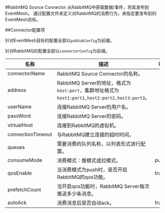 #RabbitMQ Source Connector
从RabbitMQ中获取数据/事件，将其发布到EventMesh。
通过配置文件来定义对RabbitMQ的消费行为，来指定要发布到的EventMesh目标。

##Connector配置项

针对EventMesh目标的配置全部以`pubSubConfig`为前缀。

针对RabbitMQ的配置全部以`connectorConfig`为前缀。

| 名称                | 描述                                                                              | 可选值        | 默认值     |
|-------------------|---------------------------------------------------------------------------------|------------|---------|
| connectorName     | RabbitMQ Source Connector的名称。                                                   |            |         |
| address           | RabbitMQ Server的地址，格式为`host:port`，集群地址格式为`host1:port1,host2:port2,host3:port3`。 |            |         |
| userName          | 连接RabbitMQ Server的用户名。                                                          |            |         |
| passWord          | 连接RabbitMQ Server的密码。                                                           |            |         |
| virtualHost       | 连接到RabbitMQ的虚拟机。                                                                |            | /       |
| connectionTimeout | 与RabbitMQ建立连接的超时时间。                                                             |            | 10000ms |
| queues            | 需要消费的队列名称，以列表形式进行配置。                                                            |            |         |
| consumeMode       | 消费模式：推模式或拉模式。                                                                   | push,pull  | push    |
| qosEnable         | 当消费模式为push时，是否开启RabbitMQ的qos功能。                                                 | true,false | false   |
| prefetchCount     | 当开启qos功能时，RabbitMQ Server每次推送多少条消息。                                             |            | 1       |
| autoAck           | 消费消息后是否自动ack。                                                                   | true,false | true    |
